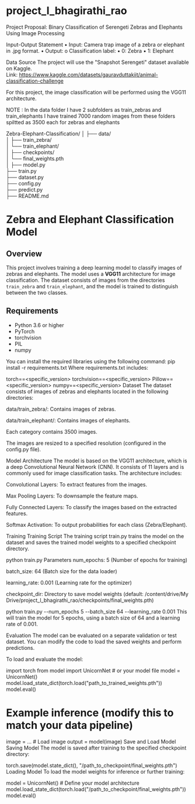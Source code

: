 # project_l_bhagirathi_rao
Project Proposal: Binary Classification of Serengeti Zebras and Elephants Using Image Processing 

Input-Output Statement 
• Input: Camera trap image of a zebra or elephant in .jpg format. 
• Output: 
o Classification label: 
▪ 0: Zebra 
▪ 1: Elephant 

Data Source 
The project will use the "Snapshot Serengeti" dataset available on Kaggle.  
Link: https://www.kaggle.com/datasets/gauravduttakiit/animal-classification-challenge 

For this project, the image classification will be performed using the VGG11 architecture. 

NOTE : In the data folder I have 2 subfolders as train_zebras and train_elephants
I have trained 7000 random images from these folders spiltted as 3500 each for zebras and elephants

Zebra-Elephant-Classification/
│
├── data/                          
│   ├── train_zebra/               
│   └── train_elephant/            
│
├── checkpoints/                   
│   └── final_weights.pth          
│
├── model.py                       
├── train.py                       
├── dataset.py                    
├── config.py                     
├── predict.py                     
├── README.md                      


# Zebra and Elephant Classification Model

## Overview

This project involves training a deep learning model to classify images of zebras and elephants. The model uses a **VGG11** architecture for image classification. The dataset consists of images from the directories `train_zebra` and `train_elephant`, and the model is trained to distinguish between the two classes.

## Requirements

- Python 3.6 or higher
- PyTorch
- torchvision
- PIL
- numpy

You can install the required libraries using the following command:
pip install -r requirements.txt
Where requirements.txt includes:

torch==<specific_version>
torchvision==<specific_version>
Pillow==<specific_version>
numpy==<specific_version>
Dataset
The dataset consists of images of zebras and elephants located in the following directories:

data/train_zebra/: Contains images of zebras.

data/train_elephant/: Contains images of elephants.

Each category contains 3500 images.

The images are resized to a specified resolution (configured in the config.py file).

Model Architecture
The model is based on the VGG11 architecture, which is a deep Convolutional Neural Network (CNN). It consists of 11 layers and is commonly used for image classification tasks. The architecture includes:

Convolutional Layers: To extract features from the images.

Max Pooling Layers: To downsample the feature maps.

Fully Connected Layers: To classify the images based on the extracted features.

Softmax Activation: To output probabilities for each class (Zebra/Elephant).

Training
Training Script
The training script train.py trains the model on the dataset and saves the trained model weights to a specified checkpoint directory.

python train.py
Parameters
num_epochs: 5 (Number of epochs for training)

batch_size: 64 (Batch size for the data loader)

learning_rate: 0.001 (Learning rate for the optimizer)

checkpoint_dir: Directory to save model weights (default: /content/drive/My Drive/project_l_bhagirathi_rao/checkpoints/final_weights.pth)

python train.py --num_epochs 5 --batch_size 64 --learning_rate 0.001
This will train the model for 5 epochs, using a batch size of 64 and a learning rate of 0.001.

Evaluation
The model can be evaluated on a separate validation or test dataset. You can modify the code to load the saved weights and perform predictions.

To load and evaluate the model:

import torch
from model import UnicornNet  # or your model file
model = UnicornNet()
model.load_state_dict(torch.load("path_to_trained_weights.pth"))
model.eval()

# Example inference (modify this to match your data pipeline)
image = ...  # Load image
output = model(image)
Save and Load Model
Saving Model
The model is saved after training to the specified checkpoint directory:

torch.save(model.state_dict(), "/path_to_checkpoint/final_weights.pth")
Loading Model
To load the model weights for inference or further training:

model = UnicornNet()  # Define your model architecture
model.load_state_dict(torch.load("/path_to_checkpoint/final_weights.pth"))
model.eval()

